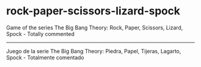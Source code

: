 # rock-paper-scissors-lizard-spock

Game of the series The Big Bang Theory: Rock, Paper, Scissors, Lizard, Spock - Totally commented

---------------------------------------------------------------------------------------

Juego de la serie The Big Bang Theory: Piedra, Papel, Tijeras, Lagarto, Spock - Totalmente comentado
